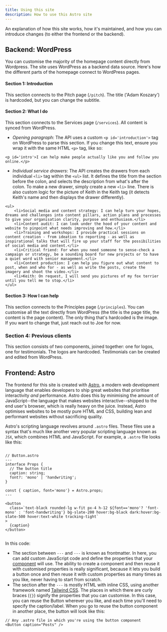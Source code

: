 ```yaml
---
title: Using this site
description: How to use this Astro site
---
```


An explanation of how this site works, how it's maintained, and how you can introduce changes (to either the frontend or the backend).

## Backend: WordPress

You can customise the majority of the homepage content directly from Wordpress. The site uses WordPress as a backend data source. Here's how the different parts of the homepage connect to WordPress pages.

#### Section 1: Introduction

This section connects to the Pitch page (`/pitch`). The title ('Adam Koszary') is hardcoded, but you can change the subtitle.

#### Section 2: What I do

This section connects to the Services page (`/services`). All content is synced from WordPress.

- _Opening paragraph_: The API uses a custom `<p id='introduction'>` tag on WordPress to parse this section. If you change this text, ensure you wrap it with the same HTML `<p>` tag, like so:

```
<p id='intro'>I can help make people actually like you and follow you online.</p>
```

- _Individual service drawers_: The API creates the drawers from each individual `<li>` tag within the `<ul>` list. It defines the title from the section before the colon, and selects the description from what's after the colon. To make a new drawer, simply create a new `<li>` line. There is also custom logic for the picture of Keith in the Keith tag (it detects Keith's name and then displays the drawer differently).

```
<ul>
    <li>Social media and content strategy: I can help turn your hopes, dreams and challenges into content pillars, action plans and processes to give your organisation clarity, purpose and enthusiasm.</li>
    <li>Content audit: I can look under the hood of your content and website to pinpoint what needs improving and how.</li>
    <li>Training and workshops: I provide practical sessions on content creation - from ideation to reporting - as well as inspirational talks that will fire up your staff for the possibilities of social media and content.</li>
    <li>Critical friend: For when you need someone to sense-check a campaign or strategy, be a sounding board for new projects or to have a quiet word with senior management.</li>
    <li>Content production: I can help you figure out what content to post, when and who for - as well as write the posts, create the imagery and shoot the video.</li>
    <li>Keith: On request, I will send you pictures of my fox terrier until you tell me to stop.</li>
</ul>
```

#### Section 3: How I can help

This section connects to the Principles page (`/principles`). You can customise all the text directly from WordPress (the title is the page title, the content is the page content). The only thing that's hardcoded is the image. If you want to change that, just reach out to Joe for now.

### Section 4: Previous clients

This section consists of two components, joined together: one for logos, one for testimonials. The logos are hardcoded. Testimonials can be created and edited from WordPress.

## Frontend: Astro

The frontend for this site is created with [Astro](https://astro.build/), a modern web development language that enables developers to ship great websites that prioritise interactivity _and_ performance. Astro does this by minimising the amount of JavaScript--the language that makes websites interactive--shipped to the end user's browser, which is really heavy on the juice. Instead, Astro optimises websites to be mostly pure HTML and CSS, building lean and performant websites without sacrificing quality.

Astro's scripting language revolves around `.astro` files. These files use a syntax that's much like another very popular scripting language known as `JSX`, which combines HTML and JavaScript. For example, a `.astro` file looks like this:

```

// Button.astro
---
interface Props {
  // The button title
  caption: string;
  font?: 'mono' | 'handwriting';
}

const { caption, font='mono'} = Astro.props;
---

<button
  class=`text-black rounded-lg w-fit px-4 h-12 ${font=='mono'? 'font-mono' : 'font-handwriting'} bg-slate-200 hover:bg-black dark:hover:bg-slate-500 hover:text-white tracking-tight`
>
  {caption}
</button>


```

In this code:

- The section between `---` and `---` is known as frontmatter. In here, you can add custom JavaScript code and define the properties that your [component](https://docs.astro.build/en/basics/astro-components/) will use. The ability to create a component and then reuse it with customised properties is really significant, because it lets you build a button once and then reuse it with custom properties as many times as you like, never having to start from scratch.
- The section after the `---` is mostly HTML with inline CSS, using another framework named [Tailwind CSS](https://blog.hubspot.com/website/what-is-tailwind-css). The places in which there are curly braces (`{}`) signify the properties that you can customise. In this case, you can reuse the Button wherever you like, and each time you'll need to specify the caption/label. When you go to reuse the button component in another place, the button will look like this:

```
// Any .astro file in which you're using the button component
<Button caption="Posts" />
```
